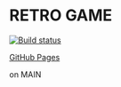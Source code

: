 # RETRO GAME

[![Build status](https://ci.appveyor.com/api/projects/status/t93dx5b3a2g4k7uc/branch/main?svg=true)](https://ci.appveyor.com/project/borison4ik/ajs-diploma/branch/main)

[GitHub Pages](https://borison4ik.github.io/ajs-diploma/)

on MAIN
